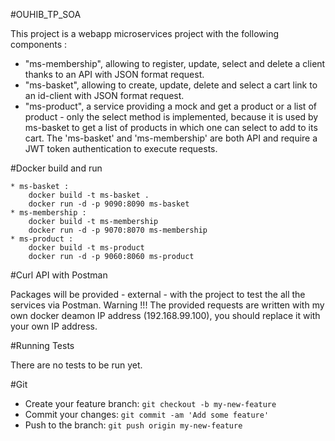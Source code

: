 #OUHIB_TP_SOA

This project is a webapp microservices project with the following components :
- "ms-membership", allowing to register, update, select and delete a client thanks to an API with JSON format request.
- "ms-basket", allowing to  create, update, delete and select a cart link to an id-client with JSON format request.
- "ms-product", a service providing a mock and get a product or a list of product - only the select method is implemented,
 because it is used by ms-basket to get a list of products in which one can select to add to its cart.
The 'ms-basket' and 'ms-membership' are both API and require a JWT token authentication to execute requests.

#Docker build and run

    * ms-basket : 
        docker build -t ms-basket .
        docker run -d -p 9090:8090 ms-basket 
    * ms-membership :
        docker build -t ms-membership
        docker run -d -p 9070:8070 ms-membership
    * ms-product :
        docker build -t ms-product
        docker run -d -p 9060:8060 ms-product

#Curl API with Postman

Packages will be provided - external - with the project to test the all the services via Postman.
Warning !!! The provided requests are written with my own docker deamon IP address (192.168.99.100), you should replace it with your own IP address.

#Running Tests

There are no tests to be run yet.

#Git

  * Create your feature branch: `git checkout -b my-new-feature` 
  * Commit your changes: `git commit -am 'Add some feature'` 
  * Push to the branch: `git push origin my-new-feature`
